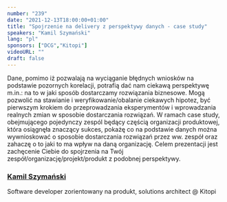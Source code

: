 ```yaml
---
number: "239"
date: "2021-12-13T18:00:00+01:00"
title: "Spojrzenie na delivery z perspektywy danych - case study"
speakers: "Kamil Szymański"
lang: "pl"
sponsors: ["DCG","Kitopi"]
videoURL: ""
draft: false
---
```


Dane, pomimo iż pozwalają na wyciąganie błędnych wniosków na podstawie pozornych korelacji, potrafią dać nam ciekawą perspektywę m.in.: na to w jaki sposób dostarczamy rozwiązania biznesowe.
Mogą pozwolić na stawianie i weryfikowanie/obalanie ciekawych hipotez, być pierwszym krokiem do przeprowadzania eksperymentów i wprowadzania realnych zmian w sposobie dostarczania rozwiązań.
W ramach case study, obejmującego pojedynczy zespól będący częścią organizacji produktowej, która osiągnęła znaczący sukces, pokażę co na podstawie danych można wywnioskować o sposobie dostarczania rozwiązań przez ww. zespół oraz zahaczę o to jaki to ma wpływ na daną organizację.
Celem prezentacji jest zachęcenie Ciebie do spojrzenia na Twój zespół/organizację/projekt/produkt z podobnej perspektywy.

###  <a href="https://twitter.com/kszdev">Kamil Szymański</a>

Software developer zorientowany na produkt, solutions architect @ Kitopi
